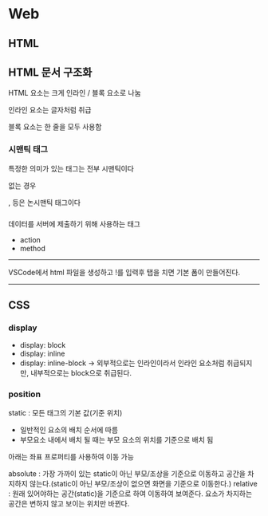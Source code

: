 # Web

## HTML

## HTML 문서 구조화

HTML 요소는 크게 인라인 / 블록 요소로 나눔

인라인 요소는 글자처럼 취급

블록 요소는 한 줄을 모두 사용함

### 시맨틱 태그

특정한 의미가 있는 태그는 전부 시맨틱이다

없는 경우 <div>, <span>등은 논시맨틱 태그이다

### <form>

데이터를 서버에 제출하기 위해 사용하는 태그

- action
- method

---

VSCode에서 html 파일을 생성하고 !를 입력후 탭을 치면 기본 폼이 만들어진다.

---


## CSS

### display

- display: block
- display: inline
- display: inline-block -> 외부적으로는 인라인이라서 인라인 요소처럼 취급되지만, 내부적으로는 block으로 취급된다.

### position

static : 모든 태그의 기본 값(기준 위치)
- 일반적인 요소의 배치 순서에 따름
- 부모요소 내에서 배치 될 때는 부모 요소의 위치를 기준으로 배치 됨

아래는 좌표 프로퍼티를 사용하여 이동 가능

absolute : 가장 가까이 있는 static이 아닌 부모/조상을 기준으로 이동하고 공간을 차지하지 않는다.(static이 아닌 부모/조상이 없으면 화면을 기준으로 이동한다.)
relative : 원래 있어야하는 공간(static)을 기준으로 하여 이동하여 보여준다. 요소가 차지하는 공간은 변하지 않고 보이는 위치만 바뀐다.
